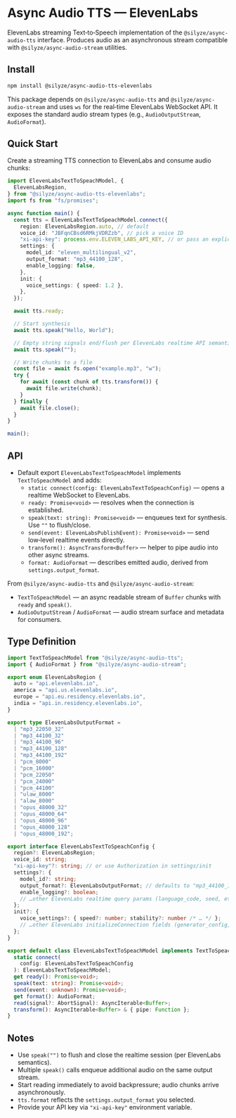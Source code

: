 # Async Audio TTS — ElevenLabs

ElevenLabs streaming Text‑to‑Speech implementation of the `@silyze/async-audio-tts` interface. Produces audio as an asynchronous stream compatible with `@silyze/async-audio-stream` utilities.

## Install

```bash
npm install @silyze/async-audio-tts-elevenlabs
```

This package depends on `@silyze/async-audio-tts` and `@silyze/async-audio-stream` and uses `ws` for the real‑time ElevenLabs WebSocket API. It exposes the standard audio stream types (e.g., `AudioOutputStream`, `AudioFormat`).

## Quick Start

Create a streaming TTS connection to ElevenLabs and consume audio chunks:

```ts
import ElevenLabsTextToSpeachModel, {
  ElevenLabsRegion,
} from "@silyze/async-audio-tts-elevenlabs";
import fs from "fs/promises";

async function main() {
  const tts = ElevenLabsTextToSpeachModel.connect({
    region: ElevenLabsRegion.auto, // default
    voice_id: "JBFqnCBsd6RMkjVDRZzb", // pick a voice ID
    "xi-api-key": process.env.ELEVEN_LABS_API_KEY, // or pass an explicit token
    settings: {
      model_id: "eleven_multilingual_v2",
      output_format: "mp3_44100_128",
      enable_logging: false,
    },
    init: {
      voice_settings: { speed: 1.2 },
    },
  });

  await tts.ready;

  // Start synthesis
  await tts.speak("Hello, World");

  // Empty string signals end/flush per ElevenLabs realtime API semantics
  await tts.speak("");

  // Write chunks to a file
  const file = await fs.open("example.mp3", "w");
  try {
    for await (const chunk of tts.transform()) {
      await file.write(chunk);
    }
  } finally {
    await file.close();
  }
}

main();
```

## API

- Default export `ElevenLabsTextToSpeachModel` implements `TextToSpeachModel` and adds:
  - `static connect(config: ElevenLabsTextToSpeachConfig)` — opens a realtime WebSocket to ElevenLabs.
  - `ready: Promise<void>` — resolves when the connection is established.
  - `speak(text: string): Promise<void>` — enqueues text for synthesis. Use `""` to flush/close.
  - `send(event: ElevenLabsPublishEvent): Promise<void>` — send low‑level realtime events directly.
  - `transform(): AsyncTransform<Buffer>` — helper to pipe audio into other async streams.
  - `format: AudioFormat` — describes emitted audio, derived from `settings.output_format`.

From `@silyze/async-audio-tts` and `@silyze/async-audio-stream`:

- `TextToSpeachModel` — an async readable stream of `Buffer` chunks with `ready` and `speak()`.
- `AudioOutputStream` / `AudioFormat` — audio stream surface and metadata for consumers.

## Type Definition

```ts
import TextToSpeachModel from "@silyze/async-audio-tts";
import { AudioFormat } from "@silyze/async-audio-stream";

export enum ElevenLabsRegion {
  auto = "api.elevenlabs.io",
  america = "api.us.elevenlabs.io",
  europe = "api.eu.residency.elevenlabs.io",
  india = "api.in.residency.elevenlabs.io",
}

export type ElevenLabsOutputFormat =
  | "mp3_22050_32"
  | "mp3_44100_32"
  | "mp3_44100_96"
  | "mp3_44100_128"
  | "mp3_44100_192"
  | "pcm_8000"
  | "pcm_16000"
  | "pcm_22050"
  | "pcm_24000"
  | "pcm_44100"
  | "ulaw_8000"
  | "alaw_8000"
  | "opus_48000_32"
  | "opus_48000_64"
  | "opus_48000_96"
  | "opus_48000_128"
  | "opus_48000_192";

export interface ElevenLabsTextToSpeachConfig {
  region?: ElevenLabsRegion;
  voice_id: string;
  "xi-api-key"?: string; // or use Authorization in settings/init
  settings?: {
    model_id?: string;
    output_format?: ElevenLabsOutputFormat; // defaults to "mp3_44100_128"
    enable_logging?: boolean;
    // …other ElevenLabs realtime query params (language_code, seed, etc.)
  };
  init?: {
    voice_settings?: { speed?: number; stability?: number /* … */ };
    // …other ElevenLabs initializeConnection fields (generator_config, dictionaries, etc.)
  };
}

export default class ElevenLabsTextToSpeachModel implements TextToSpeachModel {
  static connect(
    config: ElevenLabsTextToSpeachConfig
  ): ElevenLabsTextToSpeachModel;
  get ready(): Promise<void>;
  speak(text: string): Promise<void>;
  send(event: unknown): Promise<void>;
  get format(): AudioFormat;
  read(signal?: AbortSignal): AsyncIterable<Buffer>;
  transform(): AsyncIterable<Buffer> & { pipe: Function };
}
```

## Notes

- Use `speak("")` to flush and close the realtime session (per ElevenLabs semantics).
- Multiple `speak()` calls enqueue additional audio on the same output stream.
- Start reading immediately to avoid backpressure; audio chunks arrive asynchronously.
- `tts.format` reflects the `settings.output_format` you selected.
- Provide your API key via `"xi-api-key"` environment variable.

